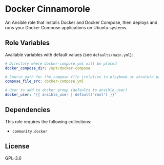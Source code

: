 # Docker Cinnamorole

An Ansible role that installs Docker and Docker Compose, then deploys and runs your Docker Compose applications on Ubuntu systems.

## Role Variables

Available variables with default values (see `defaults/main.yml`):
```yaml
# Directory where docker-compose.yml will be placed
docker_compose_dir: /opt/docker-compose

# Source path for the compose file (relative to playbook or absolute path)
compose_file_src: docker-compose.yml

# User to add to docker group (defaults to ansible_user)
docker_user: "{{ ansible_user | default('root') }}"
```

## Dependencies

This role requires the following collections:

- `community.docker`

## License

GPL-3.0
